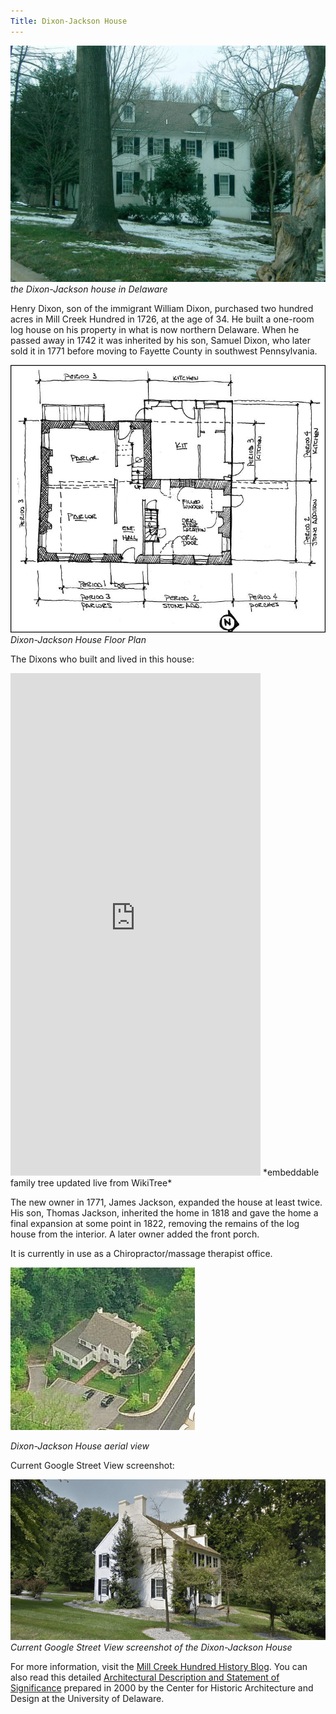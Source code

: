 ```yaml
---
Title: Dixon-Jackson House
---
```

![](../../img/Dixon-Jackson-House.jpg)
*the Dixon-Jackson house in Delaware*

Henry Dixon, son of the immigrant William Dixon, purchased two hundred acres in Mill Creek Hundred in 1726, at the age of 34. He built a one-room log house on his property in what is now northern Delaware. When he passed away in 1742 it was inherited by his son, Samuel Dixon, who later sold it in 1771 before moving to Fayette County in southwest Pennsylvania.

![](../../img/Dixon-Jackson-House-Floor-Plan.jpg)
*Dixon-Jackson House Floor Plan*

The Dixons who built and lived in this house:

<iframe width="400" height="804" src="https://www.WikiTree.com/treewidget/Dixon-1143/1" scrolling="no" frameborder="0" marginheight="0" marginwidth="0"></iframe>
*embeddable family tree updated live from WikiTree*

The new owner in 1771, James Jackson, expanded the house at least twice. His son, Thomas Jackson, inherited the home in 1818 and gave the home a final expansion at some point in 1822, removing the remains of the log house from the interior. A later owner added the front porch.

It is currently in use as a Chiropractor/massage therapist office.

![](../../img/Dixon-Jackson-House-Aerial.jpg)

*Dixon-Jackson House aerial view*

Current Google Street View screenshot:

![](../../img/Screenshot_20180708_165427.png)
*Current Google Street View screenshot of the Dixon-Jackson House*

For more information, visit the [Mill Creek Hundred History Blog](http://mchhistory.blogspot.com/2011/01/dixon-jackson-house.html). You can also read this detailed [Architectural Description and Statement of Significance](../../img/Dixon-Jackson-House.pdf) prepared in 2000 by the Center for Historic Architecture and Design at the University of Delaware.